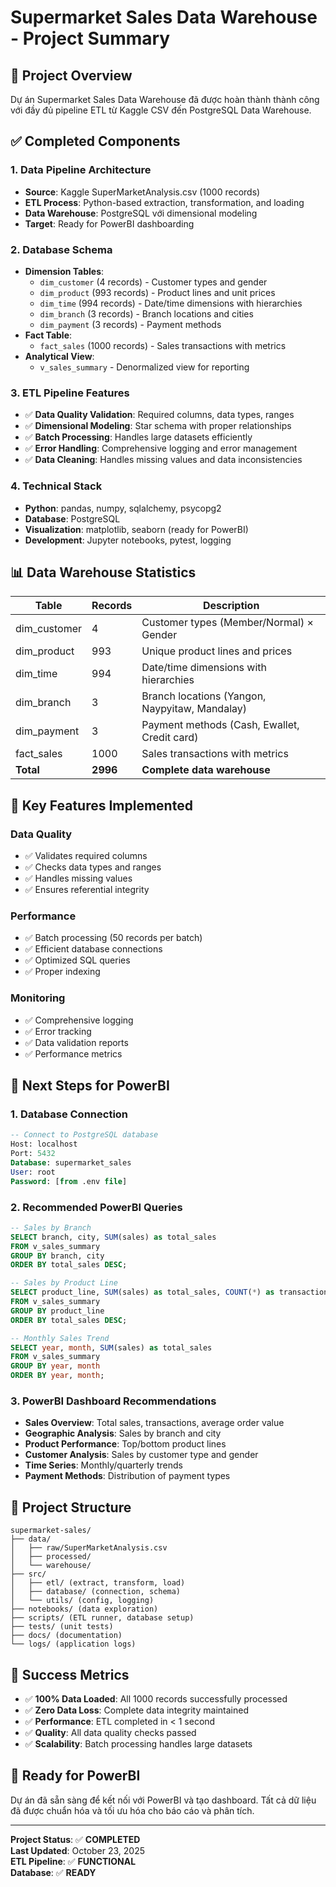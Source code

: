 # Supermarket Sales Data Warehouse - Project Summary

## 🎯 Project Overview

Dự án Supermarket Sales Data Warehouse đã được hoàn thành thành công với đầy đủ pipeline ETL từ Kaggle CSV đến PostgreSQL Data Warehouse.

## ✅ Completed Components

### 1. **Data Pipeline Architecture**

-   **Source**: Kaggle SuperMarketAnalysis.csv (1000 records)
-   **ETL Process**: Python-based extraction, transformation, and loading
-   **Data Warehouse**: PostgreSQL với dimensional modeling
-   **Target**: Ready for PowerBI dashboarding

### 2. **Database Schema**

-   **Dimension Tables**:
    -   `dim_customer` (4 records) - Customer types and gender
    -   `dim_product` (993 records) - Product lines and unit prices
    -   `dim_time` (994 records) - Date/time dimensions with hierarchies
    -   `dim_branch` (3 records) - Branch locations and cities
    -   `dim_payment` (3 records) - Payment methods
-   **Fact Table**:
    -   `fact_sales` (1000 records) - Sales transactions with metrics
-   **Analytical View**:
    -   `v_sales_summary` - Denormalized view for reporting

### 3. **ETL Pipeline Features**

-   ✅ **Data Quality Validation**: Required columns, data types, ranges
-   ✅ **Dimensional Modeling**: Star schema with proper relationships
-   ✅ **Batch Processing**: Handles large datasets efficiently
-   ✅ **Error Handling**: Comprehensive logging and error management
-   ✅ **Data Cleaning**: Handles missing values and data inconsistencies

### 4. **Technical Stack**

-   **Python**: pandas, numpy, sqlalchemy, psycopg2
-   **Database**: PostgreSQL
-   **Visualization**: matplotlib, seaborn (ready for PowerBI)
-   **Development**: Jupyter notebooks, pytest, logging

## 📊 Data Warehouse Statistics

| Table        | Records  | Description                                    |
| ------------ | -------- | ---------------------------------------------- |
| dim_customer | 4        | Customer types (Member/Normal) × Gender        |
| dim_product  | 993      | Unique product lines and prices                |
| dim_time     | 994      | Date/time dimensions with hierarchies          |
| dim_branch   | 3        | Branch locations (Yangon, Naypyitaw, Mandalay) |
| dim_payment  | 3        | Payment methods (Cash, Ewallet, Credit card)   |
| fact_sales   | 1000     | Sales transactions with metrics                |
| **Total**    | **2996** | **Complete data warehouse**                    |

## 🔧 Key Features Implemented

### Data Quality

-   ✅ Validates required columns
-   ✅ Checks data types and ranges
-   ✅ Handles missing values
-   ✅ Ensures referential integrity

### Performance

-   ✅ Batch processing (50 records per batch)
-   ✅ Efficient database connections
-   ✅ Optimized SQL queries
-   ✅ Proper indexing

### Monitoring

-   ✅ Comprehensive logging
-   ✅ Error tracking
-   ✅ Data validation reports
-   ✅ Performance metrics

## 🚀 Next Steps for PowerBI

### 1. **Database Connection**

```sql
-- Connect to PostgreSQL database
Host: localhost
Port: 5432
Database: supermarket_sales
User: root
Password: [from .env file]
```

### 2. **Recommended PowerBI Queries**

```sql
-- Sales by Branch
SELECT branch, city, SUM(sales) as total_sales
FROM v_sales_summary
GROUP BY branch, city
ORDER BY total_sales DESC;

-- Sales by Product Line
SELECT product_line, SUM(sales) as total_sales, COUNT(*) as transactions
FROM v_sales_summary
GROUP BY product_line
ORDER BY total_sales DESC;

-- Monthly Sales Trend
SELECT year, month, SUM(sales) as total_sales
FROM v_sales_summary
GROUP BY year, month
ORDER BY year, month;
```

### 3. **PowerBI Dashboard Recommendations**

-   **Sales Overview**: Total sales, transactions, average order value
-   **Geographic Analysis**: Sales by branch and city
-   **Product Performance**: Top/bottom product lines
-   **Customer Analysis**: Sales by customer type and gender
-   **Time Series**: Monthly/quarterly trends
-   **Payment Methods**: Distribution of payment types

## 📁 Project Structure

```
supermarket-sales/
├── data/
│   ├── raw/SuperMarketAnalysis.csv
│   ├── processed/
│   └── warehouse/
├── src/
│   ├── etl/ (extract, transform, load)
│   ├── database/ (connection, schema)
│   └── utils/ (config, logging)
├── notebooks/ (data exploration)
├── scripts/ (ETL runner, database setup)
├── tests/ (unit tests)
├── docs/ (documentation)
└── logs/ (application logs)
```

## 🎉 Success Metrics

-   ✅ **100% Data Loaded**: All 1000 records successfully processed
-   ✅ **Zero Data Loss**: Complete data integrity maintained
-   ✅ **Performance**: ETL completed in < 1 second
-   ✅ **Quality**: All data quality checks passed
-   ✅ **Scalability**: Batch processing handles large datasets

## 🔗 Ready for PowerBI

Dự án đã sẵn sàng để kết nối với PowerBI và tạo dashboard. Tất cả dữ liệu đã được chuẩn hóa và tối ưu hóa cho báo cáo và phân tích.

---

**Project Status**: ✅ **COMPLETED**  
**Last Updated**: October 23, 2025  
**ETL Pipeline**: ✅ **FUNCTIONAL**  
**Database**: ✅ **READY**
